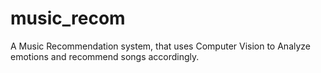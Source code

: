 # music_recom
A Music Recommendation system, that uses Computer Vision to Analyze emotions and recommend songs accordingly.
